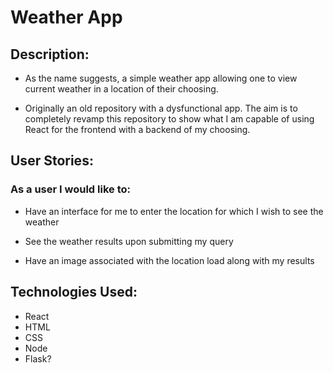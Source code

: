 # Weather App

## Description:

- As the name suggests, a simple weather app allowing one to view current weather in a location of their choosing.

- Originally an old repository with a dysfunctional app. The aim is to completely revamp this repository to show what I am capable  of using React for the frontend with a backend of my choosing.

## User Stories:

### As a user I would like to:

- Have an interface for me to enter the location for which I wish to see the weather

- See the weather results upon submitting my query

- Have an image associated with the location load along with my results

## Technologies Used:

- React
- HTML
- CSS
- Node
- Flask?

